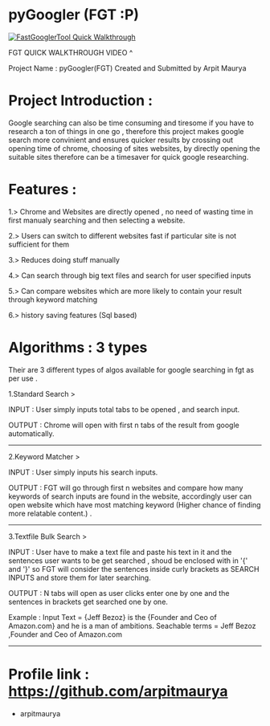 # pyGoogler (FGT :P) 

[![FastGooglerTool Quick Walkthrough](https://img.youtube.com/vi/rG6XA6e8w9w/maxresdefault.jpg)](https://youtu.be/rG6XA6e8w9w)
 
 FGT QUICK WALKTHROUGH VIDEO ^

 Project Name : pyGoogler(FGT)
 Created and Submitted by Arpit Maurya
 
 
# Project Introduction :
 Google searching can also be time consuming and tiresome if you have to research a ton of things in one go , therefore this project makes google search more convinient and
 ensures quicker results by crossing out opening time of chrome, choosing of sites websites,
 by directly opening the suitable sites
 therefore can be a timesaver for quick google researching.


# Features :

1.> Chrome and Websites are directly opened , no need of wasting time in first manualy searching and then selecting a website.

2.> Users can switch to different websites fast if particular site is not sufficient for them

3.> Reduces doing stuff manually

4.> Can search through big text files and search for user specified inputs

5.> Can compare websites which are more likely to contain your result through keyword matching

6.> history saving features (Sql based)


# Algorithms : 3 types 

Their are 3 different types of algos available for google searching in fgt as per use .

1.Standard Search > 

INPUT : User simply inputs total tabs to be opened , and search input.

OUTPUT : Chrome will open with first n tabs of the result from google automatically.

-----------------------------------
2.Keyword Matcher >

INPUT : User simply inputs his search inputs.

OUTPUT : FGT will go through first n websites and compare how many keywords of search 
inputs are found in the website, accordingly user can open 
website which have most matching keyword (Higher chance of finding more relatable content.) .

----------------------------------

3.Textfile Bulk Search >

INPUT : User have to make a text file and paste his text in it and the sentences user wants to be get searched , shoud be enclosed with in '{' and '}' so FGT will consider the sentences inside curly brackets as SEARCH INPUTS and store them for later searching.

OUTPUT : N tabs will open as user clicks enter one by one and the sentences in brackets get searched one by one.

Example : 
Input Text = {Jeff Bezoz} is the {Founder and Ceo of Amazon.com} and he is a man of ambitions.
Seachable terms  = Jeff Bezoz ,Founder and Ceo of Amazon.com 
 
-----------------------------------

# Profile link : https://github.com/arpitmaurya
- arpitmaurya
